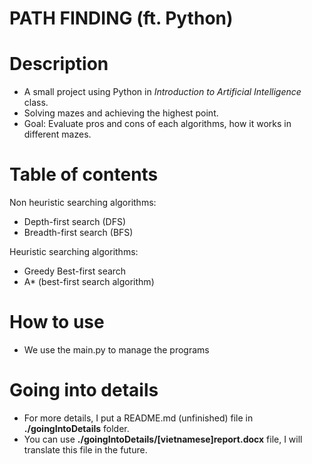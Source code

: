 # PATH FINDING (ft. Python)

# Description

- A small project using Python in _Introduction to Artificial Intelligence_ class.
- Solving mazes and achieving the highest point.
- Goal: Evaluate pros and cons of each algorithms, how it works in different mazes.

# Table of contents

Non heuristic searching algorithms:

- Depth-first search (DFS)
- Breadth-first search (BFS)

Heuristic searching algorithms:

- Greedy Best-first search
- A\* (best-first search algorithm)

# How to use

- We use the main.py to manage the programs

# Going into details

- For more details, I put a README.md (unfinished) file in **./goingIntoDetails** folder.
- You can use **./goingIntoDetails/[vietnamese]report.docx** file, I will translate this file in the future.

